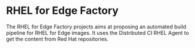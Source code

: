 # RHEL for Edge Factory

The RHEL for Edge Factory projects aims at proposing an automated build
pipeline for RHEL for Edge images. It uses the Distributed CI RHEL Agent
to get the content from Red Hat repositories.
